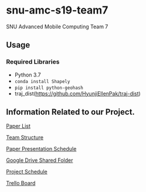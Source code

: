 # snu-amc-s19-team7
SNU Advanced Mobile Computing Team 7

## Usage
### Required Libraries
- Python 3.7
- `conda install Shapely`
- `pip install python-geohash`
- traj_dist(https://github.com/HyunjiEllenPak/traj-dist)

## Information Related to our Project.
[Paper List](https://docs.google.com/document/d/1xeeMNYHYos9u6SOwAVlHrs4vI6IByBwgvJQIC70E4vw/edit) 

[Team Structure](https://docs.google.com/spreadsheets/d/1Dw8co_7TbL6pjEyiaFucEih4L1IT50ID7dmSPMIrJNc/edit#gid=0)

[Paper Presentation Schedule](https://docs.google.com/spreadsheets/d/14S2M_EZmIb9sJgw_veFRdH034wusvrD_O4fFb38NBf0/edit#gid=0)

[Google Drive Shared Folder](https://drive.google.com/drive/folders/1L-zKItOpEU8I8b-sYuCmj8AZ-aAQXvji?usp=sharing)

[Project Schedule](https://docs.google.com/spreadsheets/u/1/d/10CCQWGIWa4Mugp0Eh8aczGRcmF-0iOSmIZLUYBxO44U/edit?usp=drive_web&ouid=107819302765254184103)

[Trello Board](https://trello.com/b/70BZR9UE/advanced-mobile-computing-team-7)
